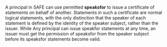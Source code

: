 A principal in SAFE can use permitted **speaksfor** to issue a
certificate of statements on behalf of another. Statements in
such a certificate are normal logical statements, with the only
distinction that the speaker of each statement is defined by the
identity of the speaker subject, rather than the issuer. While Any
principal can issue speakfor statements at any time, an issuer must
get the permission of speaksfor from the speaker subject before its
speaksfor statements become valid.  

